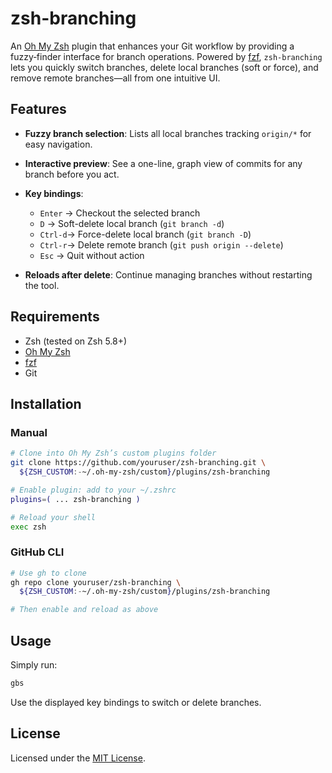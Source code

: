 # zsh-branching

An [Oh My Zsh](https://github.com/ohmyzsh/ohmyzsh) plugin that enhances your Git workflow by providing a fuzzy‑finder interface for branch operations. Powered by [fzf](https://github.com/junegunn/fzf), `zsh-branching` lets you quickly switch branches, delete local branches (soft or force), and remove remote branches—all from one intuitive UI.

## Features

- **Fuzzy branch selection**: Lists all local branches tracking `origin/*` for easy navigation.
- **Interactive preview**: See a one-line, graph view of commits for any branch before you act.
- **Key bindings**:

  - `Enter` → Checkout the selected branch
  - `D` → Soft-delete local branch (`git branch -d`)
  - `Ctrl-d`→ Force-delete local branch (`git branch -D`)
  - `Ctrl-r`→ Delete remote branch (`git push origin --delete`)
  - `Esc` → Quit without action

- **Reloads after delete**: Continue managing branches without restarting the tool.

## Requirements

- Zsh (tested on Zsh 5.8+)
- [Oh My Zsh](https://github.com/ohmyzsh/ohmyzsh)
- [fzf](https://github.com/junegunn/fzf)
- Git

## Installation

### Manual

```bash
# Clone into Oh My Zsh’s custom plugins folder
git clone https://github.com/youruser/zsh-branching.git \
  ${ZSH_CUSTOM:-~/.oh-my-zsh/custom}/plugins/zsh-branching

# Enable plugin: add to your ~/.zshrc
plugins=( ... zsh-branching )

# Reload your shell
exec zsh
```

### GitHub CLI

```bash
# Use gh to clone
gh repo clone youruser/zsh-branching \
  ${ZSH_CUSTOM:-~/.oh-my-zsh/custom}/plugins/zsh-branching

# Then enable and reload as above
```

## Usage

Simply run:

```bash
gbs
```

Use the displayed key bindings to switch or delete branches.

## License

Licensed under the [MIT License](LICENSE).
